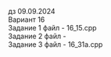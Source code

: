 дз 09.09.2024 <br />
Вариант 16 <br />
Задание 1 файл - 16_15.cpp <br />
Задание 2 файл - <br />
Задание 3 файл - 16_31a.cpp <br />
